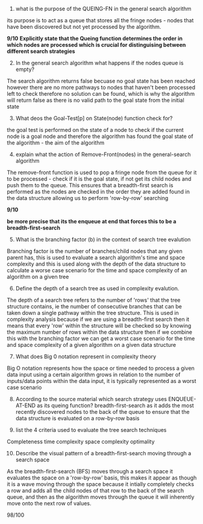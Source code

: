 1. what is the purpose of the QUEING-FN in the general search algorithm

its purpose is to act as a queue that stores all the fringe nodes - nodes that have been discovered but not yet processed by the algorithm.

**9/10**
**Explicitly state that the Queing function determines the order in which nodes are processed which is crucial for distinguising between different search strategies**

2. In the general search algorithm what happens if the nodes queue is empty?

The search algorithm returns false becuase no goal state has been reached however there are no more pathways to nodes that haven't been processed left to check therefore no solution can be found, which is why the algorithm will return false as there is no valid path to the goal state from the initial state

3. What deos the Goal-Test[p] on State(node) function check for?

the goal test is performed on the state of a node to check if the current node is a goal node and therefore the algorithm has found the goal state of the algorithm - the aim of the algorithm

4. explain what the action of Remove-Front(nodes) in the general-search algorithm

The remove-front function is used to pop a fringe node from the queue for it to be processed - check if it is the goal state, if not get its child nodes and push them to the queue. This ensures that a breadth-first search is performed as the nodes are checked in the order they are added found in the data structure allowing us to perform 'row-by-row' searching

**9/10**

**be more precise that its the enqueue at end that forces this to be a breadth-first-search**

5. What is the branching factor (b) in the context of search tree evalution

Branching factor is the number of branches/child nodes that any given parent has, this is used to evaluate a search algorithm's time and space complexity and this is used along with the depth of the data structure to calculate a worse case scenario for the time and space complexity of an algorithm on a given tree

6. Define the depth of a search tree as used in complexity evalution.

The depth of a search tree refers to the number of 'rows' that the tree structure contains, ie the number of consecutive branches that can be taken down a single pathway within the tree structure. This is used in complexity analysis because if we are using a breadth-first search then it means that every 'row' within the structure will be checked so by knowing the maximum number of rows within the data structure then if we combine this with the branching factor we can get a worst case scenario for the time and space complexity of a given algorithm on a given data structure

7. What does Big 0 notation represent in complexity theory

Big O notation represents how the space or time needed to process a given data input using a certain algorithm grows in relation to the number of inputs/data points within the data input, it is typically represented as a worst case scenario

8. According to the source material which search strategy uses ENQUEUE-AT-END as its queing function?
breadth-first-search as it adds the most recently discovered nodes to the back of the queue to ensure that the data structure is evaluated on a row-by-row basis

9. list the 4 criteria used to evaluate the tree search techniques

Completeness
time complexity
space complexity
optimality

10. Describe the visual pattern of a breadth-first-search moving through a search space

As the breadth-first-search (BFS) moves through a search space it evaluates the space on a 'row-by-row' basis, this makes it appear as though it is a wave moving through the space because it intially completely checks a row and adds all the child nodes of that row to the back of the search queue, and then as the algorithm moves through the queue it will inherently move onto the next row of values.

98/100